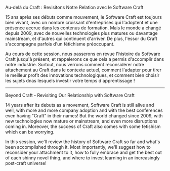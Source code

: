 Au-delà du Craft : Revisitons Notre Relation avec le Software Craft

15 ans après ses débuts comme mouvement, le Software Craft est toujours bien vivant, avec un nombre croissant d'entreprises qui l'adoptent et une présence accrue dans les contenus de formation. Mais le monde a changé depuis 2009, avec de nouvelles technologies plus matures ou davantage mainstream, et d'autres qui continuent d'arriver. De plus, l'essor du Craft s'accompagne parfois d'un fétichisme préoccupant.

Au cours de cette session, nous passerons en revue l'histoire du Software Craft jusqu'à présent, et rappelerons ce que cela a permis d'accomplir dans notre industrie. Surtout, nous verrons comment reconsidérer notre attachement au Craft dans le contexte actuel, comment l'adapter pour tirer le meilleur profit des innovations technologiques, et comment bien choisir les sujets dnas lesquels investir votre temps d'apprentissage ! 

----
Beyond Craft - Revisiting Our Relationship with Software Craft

14 years after its debuts as a movement, Software Craft is still alive and well, with more and more company adoption and with the best conferences even having "Craft" in their names! But the world changed since 2009, with new technologies now mature or mainstream, and even more disruptions coming in. Moreover, the success of Craft also comes with some fetishism which can be worrying. 

In this session, we'll review the history of Software Craft so far and what's been accomplished through it. Most importantly, we'll suggest how to reconsider your attachment to it, how to fully embrace and get the best out of each shinny novel thing, and where to invest learning in an increasingly post-craft universe!
